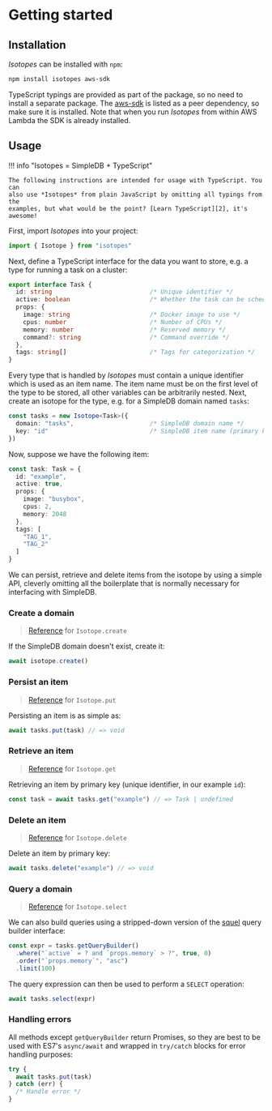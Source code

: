# Getting started

## Installation

*Isotopes* can be installed with `npm`:

``` sh
npm install isotopes aws-sdk
```

TypeScript typings are provided as part of the package, so no need to install a
separate package. The [aws-sdk][1] is listed as a peer dependency, so make sure
it is installed. Note that when you run *Isotopes* from within AWS Lambda the
SDK is already installed.

  [1]: https://www.npmjs.com/package/aws-sdk

## Usage

!!! info "Isotopes = SimpleDB + TypeScript"

    The following instructions are intended for usage with TypeScript. You can
    also use *Isotopes* from plain JavaScript by omitting all typings from the
    examples, but what would be the point? [Learn TypeScript][2], it's awesome!

  [2]: https://basarat.gitbooks.io/typescript/

First, import *Isotopes* into your project:

``` ts
import { Isotope } from "isotopes"
```

Next, define a TypeScript interface for the data you want to store, e.g. a
type for running a task on a cluster:

``` ts
export interface Task {
  id: string                           /* Unique identifier */
  active: boolean                      /* Whether the task can be scheduled */
  props: {
    image: string                      /* Docker image to use */
    cpus: number                       /* Number of CPUs */
    memory: number                     /* Reserved memory */
    command?: string                   /* Command override */
  },
  tags: string[]                       /* Tags for categorization */
}
```

Every type that is handled by *Isotopes* must contain a unique identifier which
is used as an item name. The item name must be on the first level of the type
to be stored, all other variables can be arbitrarily nested. Next, create an
isotope for the type, e.g. for a SimpleDB domain named `tasks`:

``` ts
const tasks = new Isotope<Task>({
  domain: "tasks",                     /* SimpleDB domain name */
  key: "id"                            /* SimpleDB item name (primary key) */
})
```

Now, suppose we have the following item:

``` ts
const task: Task = {
  id: "example",
  active: true,
  props: {
    image: "busybox",
    cpus: 2,
    memory: 2048
  },
  tags: [
    "TAG_1",
    "TAG_2"
  ]
}
```

We can persist, retrieve and delete items from the isotope by using a simple
API, cleverly omitting all the boilerplate that is normally necessary for
interfacing with SimpleDB.

### Create a domain

> [Reference][3] for `Isotope.create`

If the SimpleDB domain doesn't exist, create it:

``` ts
await isotope.create()
```

  [3]: reference/isotope/create.md

### Persist an item

> [Reference][4] for `Isotope.put`

Persisting an item is as simple as:

``` ts
await tasks.put(task) // => void
```

  [4]: reference/isotope/put.md

### Retrieve an item

> [Reference][5] for `Isotope.get`

Retrieving an item by primary key (unique identifier, in our example `id`):

``` ts
const task = await tasks.get("example") // => Task | undefined
```

  [5]: reference/isotope/get.md

### Delete an item

> [Reference][6] for `Isotope.delete`

Delete an item by primary key:

``` ts
await tasks.delete("example") // => void
```

  [6]: reference/isotope/delete.md

### Query a domain

> [Reference][7] for `Isotope.select`

  [7]: reference/isotope/select.md

We can also build queries using a stripped-down version of the [squel][7] query
builder interface:

``` ts
const expr = tasks.getQueryBuilder()
  .where("`active` = ? and `props.memory` > ?", true, 0)
  .order("`props.memory`", "asc")
  .limit(100)
```

The query expression can then be used to perform a `SELECT` operation:

``` ts
await tasks.select(expr)
```

  [8]: https://hiddentao.com/squel/

### Handling errors

All methods except `getQueryBuilder` return Promises, so they are best to be
used with ES7's `async/await` and wrapped in `try/catch` blocks for error
handling purposes:

``` ts
try {
  await tasks.put(task)
} catch (err) {
  /* Handle error */
}
```
